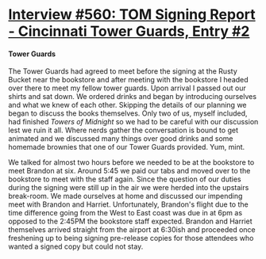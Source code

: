 # [Interview #560: TOM Signing Report - Cincinnati Tower Guards, Entry #2](https://www.theoryland.com/intvmain.php?i=560#2)

#### Tower Guards

The Tower Guards had agreed to meet before the signing at the Rusty Bucket near the bookstore and after meeting with the bookstore I headed over there to meet my fellow tower guards. Upon arrival I passed out our shirts and sat down. We ordered drinks and began by introducing ourselves and what we knew of each other. Skipping the details of our planning we began to discuss the books themselves. Only two of us, myself included, had finished
*Towers of Midnight*
so we had to be careful with our discussion lest we ruin it all. Where nerds gather the conversation is bound to get animated and we discussed many things over good drinks and some homemade brownies that one of our Tower Guards provided. Yum, mint.

We talked for almost two hours before we needed to be at the bookstore to meet Brandon at six. Around 5:45 we paid our tabs and moved over to the bookstore to meet with the staff again. Since the question of our duties during the signing were still up in the air we were herded into the upstairs break-room. We made ourselves at home and discussed our impending meet with Brandon and Harriet. Unfortunately, Brandon's flight due to the time difference going from the West to East coast was due in at 6pm as opposed to the 2:45PM the bookstore staff expected. Brandon and Harriet themselves arrived straight from the airport at 6:30ish and proceeded once freshening up to being signing pre-release copies for those attendees who wanted a signed copy but could not stay.

